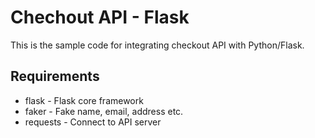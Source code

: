 # Chechout API - Flask
This is the sample code for integrating checkout API with Python/Flask.

## Requirements
* flask  - Flask core framework
* faker - Fake name, email, address etc.
* requests - Connect to API server

